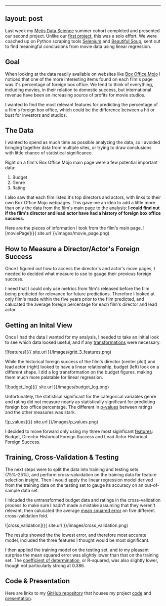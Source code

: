 
---
layout: post
---

Last week my [Metis Data Science](http://www.thisismetis.com/data-science) summer cohort completed and presented our second project. Unlike our [first project](https://colekev.github.io/project-benson/), this was a solo effort. We were coached up on Python scraping tools [Selenium](http://selenium-python.readthedocs.io/#) and [Beautiful Soup](https://www.crummy.com/software/BeautifulSoup/bs4/doc/), sent out to find meaningful conclusions from movie data using linear regression.

## Goal

When looking at the data readily available on websites like [Box Office Mojo](http://www.boxofficemojo.com/) I noticed that one of the more interesting items found on each film's page was it's percentage of foreign box office. We tend to think of everything, including movies, in their relation to domestic success, but international revenue have been an increasing source of profits for movie studios.

I wanted to find the most relevant features for predicting the percentage of a film's foreign box office, which could be the difference between a hit or bust for investors and studios.

## The Data

I wanted to spend as much time as possible analyzing the data, so I avoided bringing together data from multiple sites, or trying to draw conclusions with little chance of statistical significance. 

Right on a film's Box Office Mojo main page were a few potential important data:
1. Budget
2. Genre
3. Rating

I also saw that each film listed it's top directors and actors, with links to their own Box Office Mojo webpages. This gave me an idea to add a little more than only the data from the film's main page to the analysis: **I could find out if the film's director and lead actor have had a history of foreign box office success.**

Here are the pieces of information I took from the film's main page.
![moviePage]({{ site.url }}/images/movie_page.png)

## How to Measure a Director/Actor's Foreign Success

Once I figured out how to access the director's and actor's move pages, I needed to decided what measure to use to gauge their previous foreign success.

I need that I could only use metrics from film's released before the film being predicted for relevance for future predictions. Therefore I looked at only film's made within the five years prior to the film predicted, and calucated the average foreign percentage for each film's director and lead actor.
 
## Getting an Inital View

Once I had the data I wanted for my analysis, I needed to take an initial look to see which data looked useful, and if any [transformations](https://en.wikipedia.org/wiki/Data_transformation_(statistics)) were necessary.

![features]({{ site.url }}/images/grid_3_features.png)

While the historical foreign success of the film's director (center plot) and lead actor (right) looked to have a linear relationship, budget (left) look on a different shape. I did a log transformation on the budget figures, making them much more palatable for linear regression.

![budget_log]({{ site.url }}/images/budget_log.png)

Unfortunately, the statistical significant for the categorical variables genre and rating did not measure nearly as statistically significant for predicting foreign box office percentage. The different in [p-values](http://www.statsdirect.com/help/basics/pval.htm) between ratings and the other measures was stark.

![p_values]({{ site.url }}/images/p_values.png)

I decided to move forward only using my three most siginficant [features](https://en.wikipedia.org/wiki/Feature_selection): Budget, Director Historical Foreign Success and Lead Actor Historical Foreign Success.

## Training, Cross-Validation & Testing

The next steps were to split the data into training and testing sets (75%-25%), and perform cross-valuidation on the training data for feature selection insight. Then I would apply the linear regression model derived from the training data on the testing set to gauge its accuracy on an out-of-sample data set.

I inlcuded the untransformed budget data and ratings in the cross-validation process to make sure I hadn't made a mistake assuming that they weren't relevant, then calucated the average [mean squared error](https://en.wikipedia.org/wiki/Mean_squared_error) on five different cross-validation fold.

![cross_validation]({{ site.url }}/images/cross_validation.png)

The results showed the the lowest error, and therefore most accurate model, included the three features I thought would be most significant.

I then applied the training model on the testing set, and to my pleasant surprise the mean squared error was slightly lower than that on the training set. The [coefficient of determination](https://en.wikipedia.org/wiki/Coefficient_of_determination), or R-squared, was also slightly lower, though not particularly strong at 0.386.

## Code & Presentation

Here are links to my [GitHub repository](https://github.com/colekev/project-luther-movie-data) that houses my project [code](https://github.com/colekev/project-luther-movie-data/blob/master/project_luther_movie-analysis-Copy1.ipynb) and [presentation](https://github.com/colekev/project-luther-movie-data/blob/master/luther_project_presentation.pdf).

